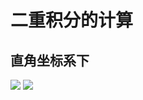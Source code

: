 # 二重积分的计算
## 直角坐标系下
![](https://gitee.com/guuest/images/raw/master/img/20210605150147.png)
![](https://gitee.com/guuest/images/raw/master/img/20210605153556.png)

